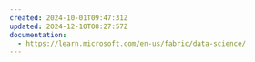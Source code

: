 ```yaml
---
created: 2024-10-01T09:47:31Z
updated: 2024-12-10T08:27:57Z
documentation:
  - https://learn.microsoft.com/en-us/fabric/data-science/
---
```

